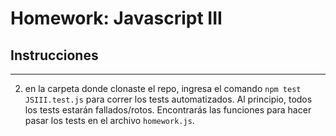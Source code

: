 # Homework: Javascript III

## Instrucciones
---


2. en la carpeta donde clonaste el repo, ingresa el comando `npm test JSIII.test.js` para correr los tests automatizados. Al principio, todos los tests estarán fallados/rotos. Encontrarás las funciones para hacer pasar los tests en el archivo `homework.js`.

